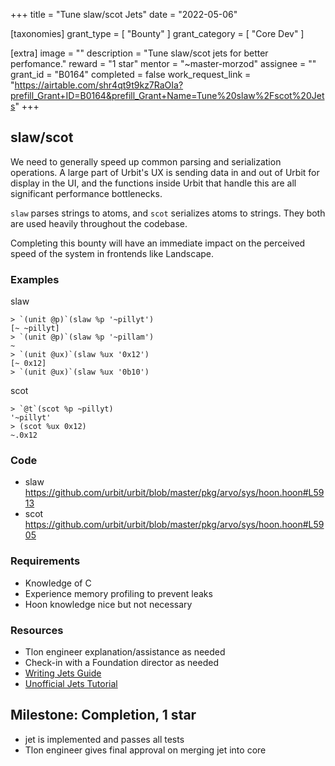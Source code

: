 +++
title = "Tune slaw/scot Jets"
date = "2022-05-06"

[taxonomies]
grant_type = [ "Bounty" ]
grant_category = [ "Core Dev" ]

[extra]
image = ""
description = "Tune slaw/scot jets for better perfomance."
reward = "1 star"
mentor = "~master-morzod"
assignee = ""
grant_id = "B0164"
completed = false
work_request_link = "https://airtable.com/shr4qt9t9kz7RaOIa?prefill_Grant+ID=B0164&prefill_Grant+Name=Tune%20slaw%2Fscot%20Jets"
+++

## slaw/scot

We need to generally speed up common parsing and serialization operations. A large part of Urbit's UX is sending data in and out of Urbit for display in the UI, and the functions inside Urbit that handle this are all significant performance bottlenecks.

`slaw` parses strings to atoms, and `scot` serializes atoms to strings. They both are used heavily throughout the codebase.

Completing this bounty will have an immediate impact on the perceived speed of the system in frontends like Landscape.

### Examples

slaw

```
> `(unit @p)`(slaw %p '~pillyt')
[~ ~pillyt]
> `(unit @p)`(slaw %p '~pillam')
~
> `(unit @ux)`(slaw %ux '0x12')
[~ 0x12]
> `(unit @ux)`(slaw %ux '0b10')
```

scot

```
> `@t`(scot %p ~pillyt)
'~pillyt'
> (scot %ux 0x12)
~.0x12
```

### Code

- slaw https://github.com/urbit/urbit/blob/master/pkg/arvo/sys/hoon.hoon#L5913
- scot https://github.com/urbit/urbit/blob/master/pkg/arvo/sys/hoon.hoon#L5905

### Requirements

- Knowledge of C
- Experience memory profiling to prevent leaks
- Hoon knowledge nice but not necessary

### Resources

- Tlon engineer explanation/assistance as needed
- Check-in with a Foundation director as needed
- [Writing Jets Guide](https://urbit.org/docs/vere/jetting/)
- [Unofficial Jets Tutorial](https://gist.github.com/sigilante/3f9d13423a48a3d71041c938691d1f33)

## Milestone: Completion, 1 star

- jet is implemented and passes all tests
- Tlon engineer gives final approval on merging jet into core
